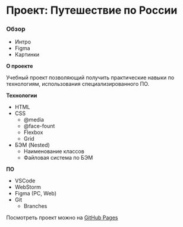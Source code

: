 # Проект: Путешествие по России

### Обзор
* Интро
* Figma
* Картинки


**О проекте**

Учебный проект позволяющий получить практические навыки по технологиям, использования специализированного ПО.

**Технологии**

* HTML
* CSS
  * @media
  * @face-fount
  * Flexbox
  * Grid
* БЭМ (Nested)
  * Наименование классов
  * Файловая система по БЭМ

**ПО**

* VSCode
* WebStorm
* Figma (PC, Web)
* Git
  * Branches



Посмотреть проект можно на [GitHub Pages](https://github.com/Drogunov-S/russian-travel-drogunov)
